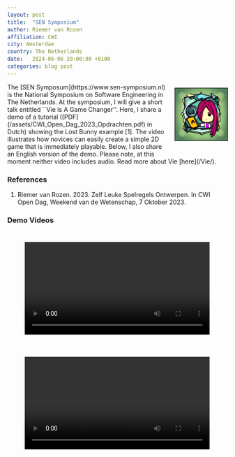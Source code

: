```yaml
---
layout: post
title:  "SEN Symposium"
author: Riemer van Rozen
affiliation: CWI
city: Amsterdam
country: The Netherlands
date:   2024-06-06 20:00:00 +0100
categories: blog post
---
```

<div style="padding-left: 20px; padding-bottom: 20px; padding-top: 10px; float: right; width: 120px;">
<img src="/assets/Vie.jpg" style="width: 120px; border: 1px solid black;">
</div>
The [SEN Symposum](https://www.sen-symposium.nl) is the
National Symposium on Software Engineering in The Netherlands.
At the symposium, I will give a short talk entitled ``Vie is A Game Changer''.
Here, I share a demo of a tutorial ([PDF](/assets/CWI_Open_Dag_2023_Opdrachten.pdf) in Dutch) showing the Lost Bunny example [1].
The video illustrates how novices can easily create a simple 2D game that is immediately playable.
Below, I also share an English version of the demo. 
Please note, at this moment neither video includes audio. 
Read more about Vie [here](/Vie/).

### References
1. Riemer van Rozen. 2023. Zelf Leuke Spelregels Ontwerpen. In CWI Open Dag,
Weekend van de Wetenschap, 7 Oktober 2023.

### Demo Videos
<div style="padding-left: 10px; padding-bottom: 10px; padding-top: 10px; float: right; width: 100%; text-align: center; font-weight: bold;">
<figure class="video_container">
  <video controls="true" allowfullscreen="true" width="100%">
    <source src="/assets/Vie_demo_NL_subtitles.mp4">
  </video>
</figure>
</div>

<div style="padding-left: 10px; padding-bottom: 10px; padding-top: 10px; float: right; width: 100%; text-align: center; font-weight: bold;">
<figure class="video_container">
  <video controls="true" allowfullscreen="true" width="100%">
    <source src="/assets/Vie_demo_EN_subtitles.mp4">
  </video>
</figure>
</div>

